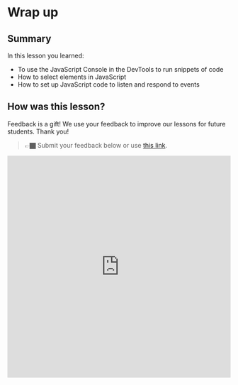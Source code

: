# Wrap up

## Summary

In this lesson you learned:

- To use the JavaScript Console in the DevTools to run snippets of code
- How to select elements in JavaScript
- How to set up JavaScript code to listen and respond to events

## How was this lesson?

Feedback is a gift! We use your feedback to improve our lessons for future students. Thank you!

<!-- TODO: Update form -->

> 👉🏿 Submit your feedback  below or use [this link](https://docs.google.com/forms/d/e/1FAIpQLSfwG6dSF8srRhOTdKKWDdI-Q5wFDQTYJ-SOhZNyBwQCL6bLSA/viewform?usp=sf_link).

<div style="width:100%;height:500px;"><iframe src="https://docs.google.com/forms/d/e/1FAIpQLSfwG6dSF8srRhOTdKKWDdI-Q5wFDQTYJ-SOhZNyBwQCL6bLSA/viewform?usp=sf_link" frameborder="0" sandbox="allow-scripts allow-popups allow-top-navigation-by-user-activation allow-forms allow-same-origin" allowfullscreen="" style="width: 100%; height: 100%; border-radius: 1px; pointer-events: auto; background-color: white;"></iframe></div>
